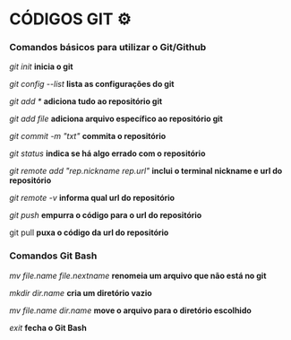 # CÓDIGOS GIT :gear:



### Comandos básicos para utilizar o Git/Github



_git init_  **inicia o git**

_git config --list_  **lista as configurações do git**

_git add *_ **adiciona tudo ao repositório git**

_git add *file*_  **adiciona arquivo específico ao repositório git**

_git commit -m "txt"_  **commita o repositório**

_git status_  **indica se há algo errado com o repositório**

_git remote add "rep.nickname rep.url"_  **inclui o terminal nickname e url do repositório**

_git remote -v_  **informa qual url do repositório**

_git push_  **empurra o código para o url do repositório**

git pull **puxa o código da url do repositório**



### Comandos Git Bash

_mv file.name file.nextname_ **renomeia um arquivo que não está no git**

_mkdir dir.name_ **cria um diretório vazio**

_mv file.name dir.name_ **move o arquivo para o diretório escolhido**

_exit_ **fecha o Git Bash**

